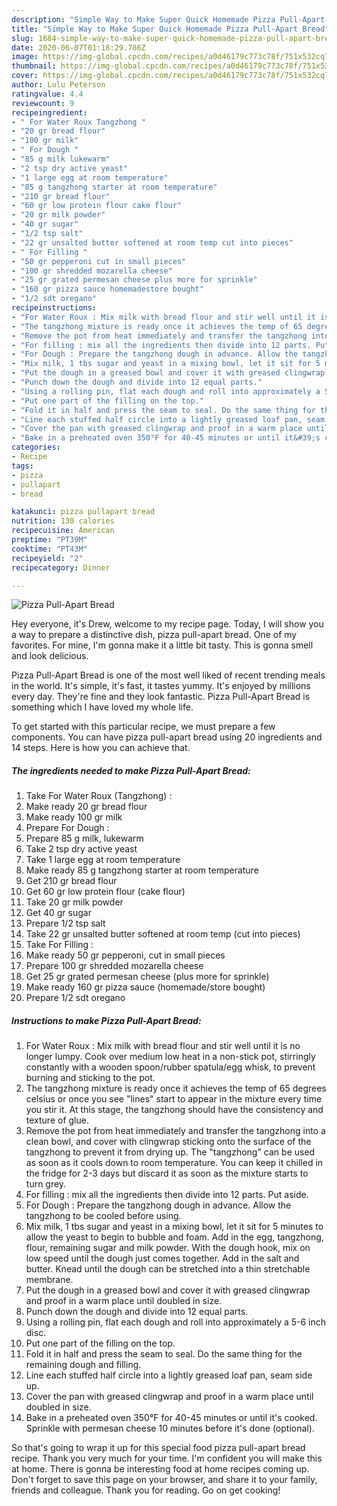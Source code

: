 ```yaml
---
description: "Simple Way to Make Super Quick Homemade Pizza Pull-Apart Bread"
title: "Simple Way to Make Super Quick Homemade Pizza Pull-Apart Bread"
slug: 1684-simple-way-to-make-super-quick-homemade-pizza-pull-apart-bread
date: 2020-06-07T01:18:29.786Z
image: https://img-global.cpcdn.com/recipes/a0d46179c773c78f/751x532cq70/pizza-pull-apart-bread-recipe-main-photo.jpg
thumbnail: https://img-global.cpcdn.com/recipes/a0d46179c773c78f/751x532cq70/pizza-pull-apart-bread-recipe-main-photo.jpg
cover: https://img-global.cpcdn.com/recipes/a0d46179c773c78f/751x532cq70/pizza-pull-apart-bread-recipe-main-photo.jpg
author: Lulu Peterson
ratingvalue: 4.4
reviewcount: 9
recipeingredient:
- " For Water Roux Tangzhong "
- "20 gr bread flour"
- "100 gr milk"
- " For Dough "
- "85 g milk lukewarm"
- "2 tsp dry active yeast"
- "1 large egg at room temperature"
- "85 g tangzhong starter at room temperature"
- "210 gr bread flour"
- "60 gr low protein flour cake flour"
- "20 gr milk powder"
- "40 gr sugar"
- "1/2 tsp salt"
- "22 gr unsalted butter softened at room temp cut into pieces"
- " For Filling "
- "50 gr pepperoni cut in small pieces"
- "100 gr shredded mozarella cheese"
- "25 gr grated permesan cheese plus more for sprinkle"
- "160 gr pizza sauce homemadestore bought"
- "1/2 sdt oregano"
recipeinstructions:
- "For Water Roux : Mix milk with bread flour and stir well until it is no longer lumpy. Cook over medium low heat in a non-stick pot, stirringly constantly with a wooden spoon/rubber spatula/egg whisk, to prevent burning and sticking to the pot."
- "The tangzhong mixture is ready once it achieves the temp of 65 degrees celsius or once you see &#34;lines&#34; start to appear in the mixture every time you stir it. At this stage, the tangzhong should have the consistency and texture of glue."
- "Remove the pot from heat immediately and transfer the tangzhong into a clean bowl, and cover with clingwrap sticking onto the surface of the tangzhong to prevent it from drying up. The &#34;tangzhong&#34; can be used as soon as it cools down to room temperature. You can keep it chilled in the fridge for 2-3 days but discard it as soon as the mixture starts to turn grey."
- "For filling : mix all the ingredients then divide into 12 parts. Put aside."
- "For Dough : Prepare the tangzhong dough in advance. Allow the tangzhong to be cooled before using."
- "Mix milk, 1 tbs sugar and yeast in a mixing bowl, let it sit for 5 minutes to allow the yeast to begin to bubble and foam. Add in the egg, tangzhong, flour, remaining sugar and milk powder. With the dough hook, mix on low speed until the dough just comes together. Add in the salt and butter. Knead until the dough can be stretched into a thin stretchable membrane."
- "Put the dough in a greased bowl and cover it with greased clingwrap and proof in a warm place until doubled in size."
- "Punch down the dough and divide into 12 equal parts."
- "Using a rolling pin, flat each dough and roll into approximately a 5-6 inch disc."
- "Put one part of the filling on the top."
- "Fold it in half and press the seam to seal. Do the same thing for the remaining dough and filling."
- "Line each stuffed half circle into a lightly greased loaf pan, seam side up."
- "Cover the pan with greased clingwrap and proof in a warm place until doubled in size."
- "Bake in a preheated oven 350°F for 40-45 minutes or until it&#39;s cooked. Sprinkle with permesan cheese 10 minutes before it&#39;s done (optional)."
categories:
- Recipe
tags:
- pizza
- pullapart
- bread

katakunci: pizza pullapart bread 
nutrition: 130 calories
recipecuisine: American
preptime: "PT39M"
cooktime: "PT43M"
recipeyield: "2"
recipecategory: Dinner

---
```



![Pizza Pull-Apart Bread](https://img-global.cpcdn.com/recipes/a0d46179c773c78f/751x532cq70/pizza-pull-apart-bread-recipe-main-photo.jpg)

Hey everyone, it's Drew, welcome to my recipe page. Today, I will show you a way to prepare a distinctive dish, pizza pull-apart bread. One of my favorites. For mine, I'm gonna make it a little bit tasty. This is gonna smell and look delicious.



Pizza Pull-Apart Bread is one of the most well liked of recent trending meals in the world. It's simple, it's fast, it tastes yummy. It's enjoyed by millions every day. They're fine and they look fantastic. Pizza Pull-Apart Bread is something which I have loved my whole life.


To get started with this particular recipe, we must prepare a few components. You can have pizza pull-apart bread using 20 ingredients and 14 steps. Here is how you can achieve that.

<!--inarticleads1-->

##### The ingredients needed to make Pizza Pull-Apart Bread:

1. Take  For Water Roux (Tangzhong) :
1. Make ready 20 gr bread flour
1. Make ready 100 gr milk
1. Prepare  For Dough :
1. Prepare 85 g milk, lukewarm
1. Take 2 tsp dry active yeast
1. Take 1 large egg at room temperature
1. Make ready 85 g tangzhong starter at room temperature
1. Get 210 gr bread flour
1. Get 60 gr low protein flour (cake flour)
1. Take 20 gr milk powder
1. Get 40 gr sugar
1. Prepare 1/2 tsp salt
1. Take 22 gr unsalted butter softened at room temp (cut into pieces)
1. Take  For Filling :
1. Make ready 50 gr pepperoni, cut in small pieces
1. Prepare 100 gr shredded mozarella cheese
1. Get 25 gr grated permesan cheese (plus more for sprinkle)
1. Make ready 160 gr pizza sauce (homemade/store bought)
1. Prepare 1/2 sdt oregano




<!--inarticleads2-->

##### Instructions to make Pizza Pull-Apart Bread:

1. For Water Roux : Mix milk with bread flour and stir well until it is no longer lumpy. Cook over medium low heat in a non-stick pot, stirringly constantly with a wooden spoon/rubber spatula/egg whisk, to prevent burning and sticking to the pot.
1. The tangzhong mixture is ready once it achieves the temp of 65 degrees celsius or once you see &#34;lines&#34; start to appear in the mixture every time you stir it. At this stage, the tangzhong should have the consistency and texture of glue.
1. Remove the pot from heat immediately and transfer the tangzhong into a clean bowl, and cover with clingwrap sticking onto the surface of the tangzhong to prevent it from drying up. The &#34;tangzhong&#34; can be used as soon as it cools down to room temperature. You can keep it chilled in the fridge for 2-3 days but discard it as soon as the mixture starts to turn grey.
1. For filling : mix all the ingredients then divide into 12 parts. Put aside.
1. For Dough : Prepare the tangzhong dough in advance. Allow the tangzhong to be cooled before using.
1. Mix milk, 1 tbs sugar and yeast in a mixing bowl, let it sit for 5 minutes to allow the yeast to begin to bubble and foam. Add in the egg, tangzhong, flour, remaining sugar and milk powder. With the dough hook, mix on low speed until the dough just comes together. Add in the salt and butter. Knead until the dough can be stretched into a thin stretchable membrane.
1. Put the dough in a greased bowl and cover it with greased clingwrap and proof in a warm place until doubled in size.
1. Punch down the dough and divide into 12 equal parts.
1. Using a rolling pin, flat each dough and roll into approximately a 5-6 inch disc.
1. Put one part of the filling on the top.
1. Fold it in half and press the seam to seal. Do the same thing for the remaining dough and filling.
1. Line each stuffed half circle into a lightly greased loaf pan, seam side up.
1. Cover the pan with greased clingwrap and proof in a warm place until doubled in size.
1. Bake in a preheated oven 350°F for 40-45 minutes or until it&#39;s cooked. Sprinkle with permesan cheese 10 minutes before it&#39;s done (optional).




So that's going to wrap it up for this special food pizza pull-apart bread recipe. Thank you very much for your time. I'm confident you will make this at home. There is gonna be interesting food at home recipes coming up. Don't forget to save this page on your browser, and share it to your family, friends and colleague. Thank you for reading. Go on get cooking!
